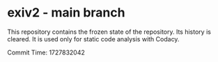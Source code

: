 # exiv2 - main branch

This repository contains the frozen state of the repository.
Its history is cleared. It is used only for static code
analysis with Codacy.

Commit Time: 1727832042